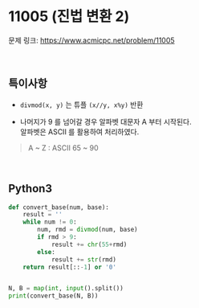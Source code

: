 # 11005 (진법 변환 2)

문제 링크: <https://www.acmicpc.net/problem/11005>

<br>

## 특이사항

- `divmod(x, y)` 는 튜플 `(x//y, x%y)` 반환  

- 나머지가 9 를 넘어갈 경우 알파벳 대문자 A 부터 시작된다.  
알파벳은 ASCII 를 활용하여 처리하였다.

> A ~ Z : ASCII 65 ~ 90

<br>

## Python3

```python
def convert_base(num, base):
    result = ''
    while num != 0:
        num, rmd = divmod(num, base)
        if rmd > 9:
            result += chr(55+rmd)
        else:
            result += str(rmd)
    return result[::-1] or '0'


N, B = map(int, input().split())
print(convert_base(N, B))
```
